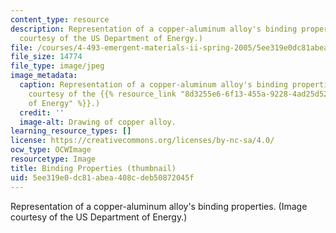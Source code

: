 ```yaml
---
content_type: resource
description: Representation of a copper-aluminum alloy's binding properties. (Image
  courtesy of the US Department of Energy.)
file: /courses/4-493-emergent-materials-ii-spring-2005/5ee319e0dc81abea408cdeb50872045f_4-493s05-th.jpg
file_size: 14774
file_type: image/jpeg
image_metadata:
  caption: Representation of a copper-aluminum alloy's binding properties. (Image
    courtesy of the {{% resource_link "8d3255e6-6f13-455a-9228-4ad25d52bb17" "US Department
    of Energy" %}}.)
  credit: ''
  image-alt: Drawing of copper alloy.
learning_resource_types: []
license: https://creativecommons.org/licenses/by-nc-sa/4.0/
ocw_type: OCWImage
resourcetype: Image
title: Binding Properties (thumbnail)
uid: 5ee319e0-dc81-abea-408c-deb50872045f
---
```

Representation of a copper-aluminum alloy's binding properties. (Image courtesy of the US Department of Energy.)